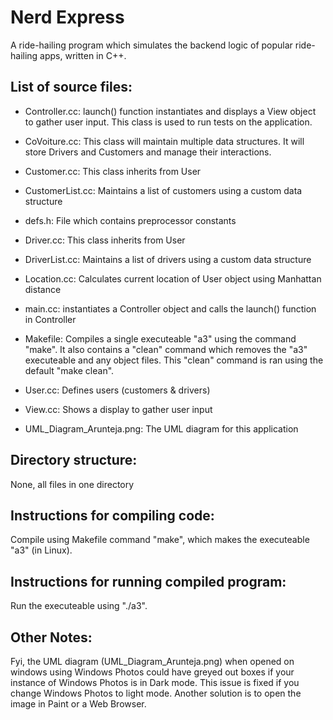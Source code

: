 # Nerd Express
A ride-hailing program which simulates the backend logic of popular ride-hailing apps, written in C++.

## List of source files:    
 
* Controller.cc: launch() function instantiates and displays a View object to gather user input. This class is used to run tests on the application.   

  
* CoVoiture.cc: This class will maintain multiple data structures. It will store Drivers and Customers and manage their interactions.   

  
* Customer.cc: This class inherits from User   

  
* CustomerList.cc: Maintains a list of customers using a custom data structure   

* defs.h: File which contains preprocessor constants   

  
* Driver.cc: This class inherits from User   

  
* DriverList.cc: Maintains a list of drivers using a custom data structure   

  
* Location.cc: Calculates current location of User object using Manhattan distance   

* main.cc: instantiates a Controller object and calls the launch() function in Controller   

* Makefile: Compiles a single executeable "a3" using the command "make". It also contains a "clean" command which removes the "a3" executeable and any object
           files. This "clean" command is ran using the default "make clean".   
           
  
* User.cc: Defines users (customers & drivers)   

  
* View.cc: Shows a display to gather user input    

* UML_Diagram_Arunteja.png: The UML diagram for this application   


## Directory structure:
None, all files in one directory

## Instructions for compiling code:
Compile using Makefile command "make", which makes the executeable "a3" (in Linux).

## Instructions for running compiled program:
Run the executeable using "./a3".

## Other Notes:
Fyi, the UML diagram (UML_Diagram_Arunteja.png) when opened on windows using Windows Photos could have greyed out boxes if your instance of Windows Photos is in Dark mode.
This issue is fixed if you change Windows Photos to light mode. Another solution is to open the image in Paint or a Web Browser.
